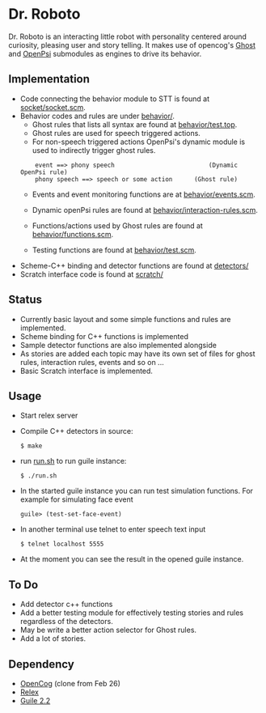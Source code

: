 # Dr. Roboto

Dr. Roboto is an interacting little robot with personality centered around curiosity, pleasing user and story telling. It makes use of opencog's [Ghost](https://github.com/opencog/opencog/tree/master/opencog/ghost) and [OpenPsi](https://github.com/opencog/opencog/tree/master/opencog/openpsi) submodules as engines to drive its behavior.


## Implementation

* Code connecting the behavior module to STT is found at [socket/socket.scm](socket/socket.scm).
* Behavior codes and rules are under [behavior/](behavior/).
	* Ghost rules that lists all syntax are found at [behavior/test.top](behavior/test.top).
	* Ghost rules are used for speech triggered actions.
	* For non-speech triggered actions OpenPsi's dynamic module is used to indirectly trigger ghost rules.
	```
		event ==> phony speech                          (Dynamic OpenPsi rule)
		phony speech ==> speech or some action		(Ghost rule)
	```
	* Events and event monitoring functions are at [behavior/events.scm](behavior/events.scm).
	* Dynamic openPsi rules are found at [behavior/interaction-rules.scm](behavior/interaction-rules.scm).
	* Functions/actions used by Ghost rules are found at [behavior/functions.scm](behavior/functions.scm).

	* Testing functions are found at [behavior/test.scm](behavior/test.scm).
* Scheme-C++ binding and detector functions are found at [detectors/](detectors/)
* Scratch interface code is found at [scratch/](scratch/)

## Status

* Currently basic layout and some simple functions and rules are implemented.
* Scheme binding for C++ functions is implemented
* Sample detector functions are also implemented alongside
* As stories are added each topic may have its own set of files for ghost rules, interaction rules, events and so on ...
* Basic Scratch interface is implemented.

## Usage
* Start relex server
* Compile C++ detectors in source:
	```
	$ make
	```
* run [run.sh](run.sh) to run guile instance:

	``` 
	$ ./run.sh
	```
* In the started guile instance you can run test simulation functions. For example for simulating face event 
	```
	guile> (test-set-face-event) 
	```
* In another terminal use telnet to enter speech text input

	``` 
	$ telnet localhost 5555
	```
* At the moment you can see the result in the opened guile instance.

## To Do
* Add detector c++ functions 
* Add a better testing module for effectively testing stories and rules regardless of the detectors.
* May be write a better action selector for Ghost rules.
* Add a lot of stories.

## Dependency

* [OpenCog](https://github.com/opencog) (clone from Feb 26)
* [Relex](https://github.com/opencog/relex)
* [Guile 2.2](https://www.gnu.org/software/guile/download/)
